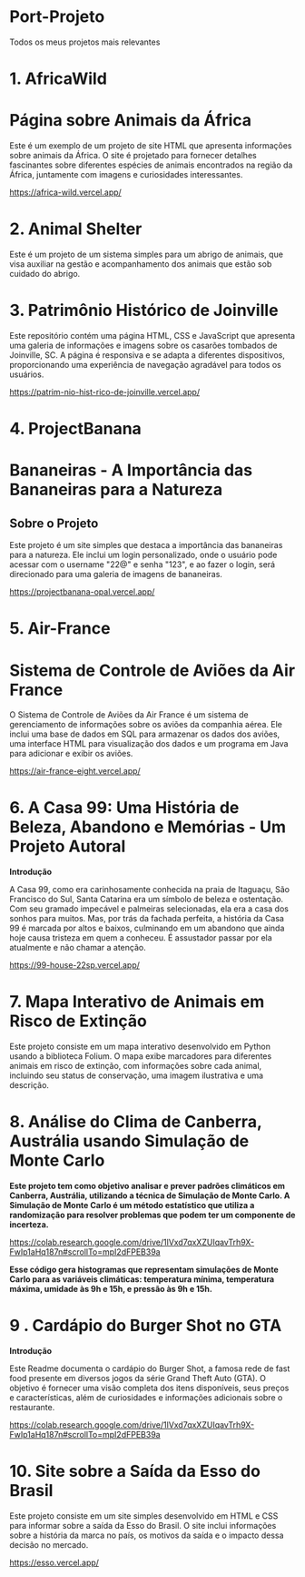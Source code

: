 # Port-Projeto
Todos os meus projetos mais relevantes

# 1.  AfricaWild

# Página sobre Animais da África

Este é um exemplo de um projeto de site HTML que apresenta informações sobre animais da África. O site é projetado para fornecer detalhes fascinantes sobre diferentes espécies de animais encontrados na região da África, juntamente com imagens e curiosidades interessantes.

https://africa-wild.vercel.app/

# 2. Animal Shelter

Este é um projeto de um sistema simples para um abrigo de animais, que visa auxiliar na gestão e acompanhamento dos animais que estão sob cuidado do abrigo.

# 3. Patrimônio Histórico de Joinville

Este repositório contém uma página HTML, CSS e JavaScript que apresenta uma galeria de informações e imagens sobre os casarões tombados de Joinville, SC. A página é responsiva e se adapta a diferentes dispositivos, proporcionando uma experiência de navegação agradável para todos os usuários.

https://patrim-nio-hist-rico-de-joinville.vercel.app/

# 4. ProjectBanana

# Bananeiras - A Importância das Bananeiras para a Natureza
## Sobre o Projeto
Este projeto é um site simples que destaca a importância das bananeiras para a natureza. Ele inclui um login personalizado, onde o usuário pode acessar com o username "22@" e senha "123", e ao fazer o login, será direcionado para uma galeria de imagens de bananeiras.

https://projectbanana-opal.vercel.app/

# 5. Air-France

# Sistema de Controle de Aviões da Air France

O Sistema de Controle de Aviões da Air France é um sistema de gerenciamento de informações sobre os aviões da companhia aérea. Ele inclui uma base de dados em SQL para armazenar os dados dos aviões, uma interface HTML para visualização dos dados e um programa em Java para adicionar e exibir os aviões.

https://air-france-eight.vercel.app/

# 6. **A Casa 99: Uma História de Beleza, Abandono e Memórias - Um Projeto Autoral**

**Introdução**

A Casa 99, como era carinhosamente conhecida na praia de Itaguaçu, São Francisco do Sul, Santa Catarina era um símbolo de beleza e ostentação. Com seu gramado impecável e palmeiras selecionadas, ela era a casa dos sonhos para muitos. Mas, por trás da fachada perfeita, a história da Casa 99 é marcada por altos e baixos, culminando em um abandono que ainda hoje causa tristeza em quem a conheceu.
É assustador passar por ela atualmente e não chamar a atenção.

https://99-house-22sp.vercel.app/

# 7.  Mapa Interativo de Animais em Risco de Extinção

Este projeto consiste em um mapa interativo desenvolvido em Python usando a biblioteca Folium. O mapa exibe marcadores para diferentes animais em risco de extinção, com informações sobre cada animal, incluindo seu status de conservação, uma imagem ilustrativa e uma descrição.

# 8. **Análise do Clima de Canberra, Austrália usando Simulação de Monte Carlo**

**Este projeto tem como objetivo analisar e prever padrões climáticos em Canberra, Austrália, utilizando a técnica de Simulação de Monte Carlo. A Simulação de Monte Carlo é um método estatístico que utiliza a randomização para resolver problemas que podem ter um componente de incerteza.**

https://colab.research.google.com/drive/1lVxd7qxXZUIqavTrh9X-FwIp1aHq187n#scrollTo=mpI2dFPEB39a

**Esse código gera histogramas que representam simulações de Monte Carlo para as variáveis climáticas: temperatura mínima, temperatura máxima, umidade às 9h e 15h, e pressão às 9h e 15h.**

# 9 . **Cardápio do Burger Shot no GTA**

**Introdução**

Este Readme documenta o cardápio do Burger Shot, a famosa rede de fast food presente em diversos jogos da série Grand Theft Auto (GTA). O objetivo é fornecer uma visão completa dos itens disponíveis, seus preços e características, além de curiosidades e informações adicionais sobre o restaurante.

https://colab.research.google.com/drive/1lVxd7qxXZUIqavTrh9X-FwIp1aHq187n#scrollTo=mpI2dFPEB39a

# 10. Site sobre a Saída da Esso do Brasil

Este projeto consiste em um site simples desenvolvido em HTML e CSS para informar sobre a saída da Esso do Brasil. O site inclui informações sobre a história da marca no país, os motivos da saída e o impacto dessa decisão no mercado.

https://esso.vercel.app/

